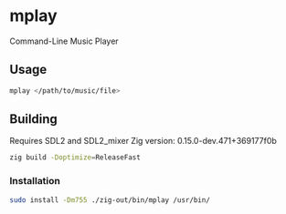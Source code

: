# mplay

Command-Line Music Player

## Usage

```sh
mplay </path/to/music/file>
```

## Building

Requires SDL2 and SDL2\_mixer
Zig version: 0.15.0-dev.471+369177f0b

```sh
zig build -Doptimize=ReleaseFast
```

### Installation

```sh
sudo install -Dm755 ./zig-out/bin/mplay /usr/bin/
```

